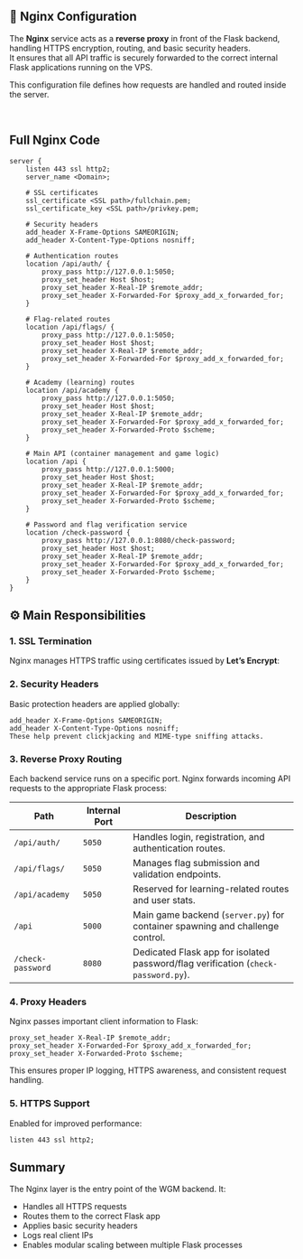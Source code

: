 ## 🧩 Nginx Configuration

The **Nginx** service acts as a **reverse proxy** in front of the Flask backend, handling HTTPS encryption, routing, and basic security headers.  
It ensures that all API traffic is securely forwarded to the correct internal Flask applications running on the VPS.

This configuration file defines how requests are handled and routed inside the server.

<br/>

## Full Nginx Code
```
server {
    listen 443 ssl http2;
    server_name <Domain>;

    # SSL certificates
    ssl_certificate <SSL path>/fullchain.pem;
    ssl_certificate_key <SSL path>/privkey.pem;

    # Security headers
    add_header X-Frame-Options SAMEORIGIN;
    add_header X-Content-Type-Options nosniff;

    # Authentication routes
    location /api/auth/ {
        proxy_pass http://127.0.0.1:5050;
        proxy_set_header Host $host;
        proxy_set_header X-Real-IP $remote_addr;
        proxy_set_header X-Forwarded-For $proxy_add_x_forwarded_for;
    }

    # Flag-related routes
    location /api/flags/ {
        proxy_pass http://127.0.0.1:5050;
        proxy_set_header Host $host;
        proxy_set_header X-Real-IP $remote_addr;
        proxy_set_header X-Forwarded-For $proxy_add_x_forwarded_for;
    }

    # Academy (learning) routes
    location /api/academy {
        proxy_pass http://127.0.0.1:5050;
        proxy_set_header Host $host;
        proxy_set_header X-Real-IP $remote_addr;
        proxy_set_header X-Forwarded-For $proxy_add_x_forwarded_for;
        proxy_set_header X-Forwarded-Proto $scheme;
    }

    # Main API (container management and game logic)
    location /api {
        proxy_pass http://127.0.0.1:5000;
        proxy_set_header Host $host;
        proxy_set_header X-Real-IP $remote_addr;
        proxy_set_header X-Forwarded-For $proxy_add_x_forwarded_for;
        proxy_set_header X-Forwarded-Proto $scheme;        
    }

    # Password and flag verification service
    location /check-password {
        proxy_pass http://127.0.0.1:8080/check-password;
        proxy_set_header Host $host;
        proxy_set_header X-Real-IP $remote_addr;
        proxy_set_header X-Forwarded-For $proxy_add_x_forwarded_for;
        proxy_set_header X-Forwarded-Proto $scheme;
    }
}

```

## ⚙️ Main Responsibilities

### 1. SSL Termination
Nginx manages HTTPS traffic using certificates issued by **Let’s Encrypt**:



### 2. Security Headers
Basic protection headers are applied globally:


```
add_header X-Frame-Options SAMEORIGIN;
add_header X-Content-Type-Options nosniff;
These help prevent clickjacking and MIME-type sniffing attacks.
```

### 3. Reverse Proxy Routing
Each backend service runs on a specific port.
Nginx forwards incoming API requests to the appropriate Flask process:


| Path              | Internal Port | Description                                                                 |
|-------------------|---------------|------------------------------------------------------------------------------|
| `/api/auth/`      | `5050`        | Handles login, registration, and authentication routes.                      |
| `/api/flags/`     | `5050`        | Manages flag submission and validation endpoints.                            |
| `/api/academy`    | `5050`        | Reserved for learning-related routes and user stats.                         |
| `/api`            | `5000`        | Main game backend (`server.py`) for container spawning and challenge control. |
| `/check-password` | `8080`        | Dedicated Flask app for isolated password/flag verification (`check-password.py`). |



### 4. Proxy Headers
Nginx passes important client information to Flask:

```
proxy_set_header X-Real-IP $remote_addr;
proxy_set_header X-Forwarded-For $proxy_add_x_forwarded_for;
proxy_set_header X-Forwarded-Proto $scheme;
```

This ensures proper IP logging, HTTPS awareness, and consistent request handling.


### 5. HTTPS Support
Enabled for improved performance:

```
listen 443 ssl http2;
```

## Summary

The Nginx layer is the entry point of the WGM backend.
It:

- Handles all HTTPS requests
- Routes them to the correct Flask app
- Applies basic security headers
- Logs real client IPs
- Enables modular scaling between multiple Flask processes